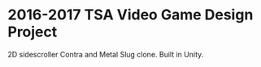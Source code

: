 # 2016-2017 TSA Video Game Design Project
2D sidescroller Contra and Metal Slug clone. Built in Unity.
